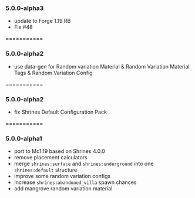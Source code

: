 ### 5.0.0-alpha3

- update to Forge 1.19 RB
- Fix #48

===========
### 5.0.0-alpha2

- use data-gen for Random variation Material & Random Variation Material Tags & Random Variation Config

===========
### 5.0.0-alpha2

- fix Shrines Default Configuration Pack

===========
### 5.0.0-alpha1

- port to Mc1.19 based on Shrines 4.0.0
- remove placement calculators
- merge `shrines:surface` and `shrines:underground` into one `shrines:default` structure
- improve some random variation configs
- Increase `shrines:abandoned_villa` spawn chances
- add mangrove random variation material